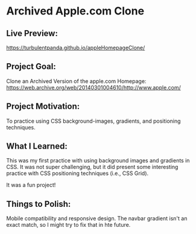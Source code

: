 # Archived Apple.com Clone

## Live Preview:

https://turbulentpanda.github.io/appleHomepageClone/

## Project Goal:

Clone an Archived Version of the apple.com Homepage: https://web.archive.org/web/20140301004610/http://www.apple.com/ 

## Project Motivation:

To practice using CSS background-images, gradients, and positioning techniques.

## What I Learned:

This was my first practice with using background images and gradients in CSS. It was not super challenging, but it did present some interesting practice with CSS positioning techniques (i.e., CSS Grid).

It was a fun project!

## Things to Polish:

Mobile compatibility and responsive design. The navbar gradient isn't an exact match, so I might try to fix that in hte future.

